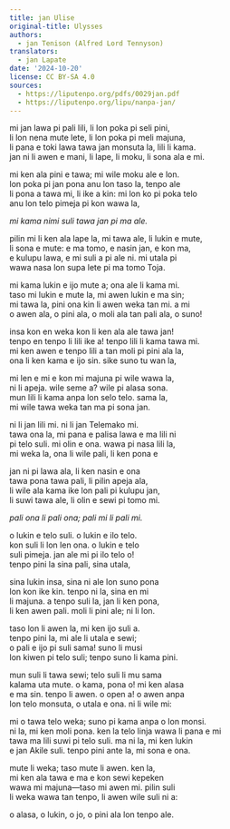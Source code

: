 ```yaml
---
title: jan Ulise
original-title: Ulysses
authors:
  - jan Tenison (Alfred Lord Tennyson)
translators:
  - jan Lapate
date: '2024-10-20'
license: CC BY-SA 4.0
sources:
  - https://liputenpo.org/pdfs/0029jan.pdf
  - https://liputenpo.org/lipu/nanpa-jan/
---
```


mi jan lawa pi pali lili, li lon poka pi seli pini,  
li lon nena mute lete, li lon poka pi meli majuna,  
li pana e toki lawa tawa jan monsuta la, lili li kama.  
jan ni li awen e mani, li lape, li moku, li sona ala e mi.

mi ken ala pini e tawa; mi wile moku ale e lon.  
lon poka pi jan pona anu lon taso la, tenpo ale  
li pona a tawa mi, li ike a kin: mi lon ko pi poka telo  
anu lon telo pimeja pi kon wawa la,

*mi kama nimi suli tawa jan pi ma ale.*

pilin mi li ken ala lape la, mi tawa ale, li lukin e mute,  
li sona e mute: e ma tomo, e nasin jan, e kon ma,  
e kulupu lawa, e mi suli a pi ale ni. mi utala pi  
wawa nasa lon supa lete pi ma tomo Toja.

mi kama lukin e ijo mute a; ona ale li kama mi.  
taso mi lukin e mute la, mi awen lukin e ma sin;  
mi tawa la, pini ona kin li awen weka tan mi. a mi  
o awen ala, o pini ala, o moli ala tan pali ala, o suno!

insa kon en weka kon li ken ala ale tawa jan!  
tenpo en tenpo li lili ike a! tenpo lili li kama tawa mi.  
mi ken awen e tenpo lili a tan moli pi pini ala la,  
ona li ken kama e ijo sin. sike suno tu wan la,

mi len e mi e kon mi majuna pi wile wawa la,  
ni li apeja. wile seme a? wile pi alasa sona.  
mun lili li kama anpa lon selo telo. sama la,  
mi wile tawa weka tan ma pi sona jan.

ni li jan lili mi. ni li jan Telemako mi.  
tawa ona la, mi pana e palisa lawa e ma lili ni  
pi telo suli. mi olin e ona. wawa pi nasa lili la,  
mi weka la, ona li wile pali, li ken pona e

jan ni pi lawa ala, li ken nasin e ona  
tawa pona tawa pali, li pilin apeja ala,  
li wile ala kama ike lon pali pi kulupu jan,  
li suwi tawa ale, li olin e sewi pi tomo mi.

*pali ona li pali ona; pali mi li pali mi.*

o lukin e telo suli. o lukin e ilo telo.  
kon suli li lon len ona. o lukin e telo  
suli pimeja. jan ale mi pi ilo telo o!  
tenpo pini la sina pali, sina utala,

sina lukin insa, sina ni ale lon suno pona  
lon kon ike kin. tenpo ni la, sina en mi  
li majuna. a tenpo suli la, jan li ken pona,  
li ken awen pali. moli li pini ale; ni li lon.

taso lon li awen la, mi ken ijo suli a.  
tenpo pini la, mi ale li utala e sewi;  
o pali e ijo pi suli sama! suno li musi  
lon kiwen pi telo suli; tenpo suno li kama pini.

mun suli li tawa sewi; telo suli li mu sama  
kalama uta mute. o kama, pona o! mi ken alasa  
e ma sin. tenpo li awen. o open a! o awen anpa  
lon telo monsuta, o utala e ona. ni li wile mi:

mi o tawa telo weka; suno pi kama anpa o lon monsi.  
ni la, mi ken moli pona. ken la telo linja wawa li pana e mi  
tawa ma lili suwi pi telo suli. ma ni la, mi ken lukin  
e jan Akile suli. tenpo pini ante la, mi sona e ona.

mute li weka; taso mute li awen. ken la,  
mi ken ala tawa e ma e kon sewi kepeken  
wawa mi majuna—taso mi awen mi. pilin suli  
li weka wawa tan tenpo, li awen wile suli ni a:

o alasa, o lukin, o jo, o pini ala lon tenpo ale.
